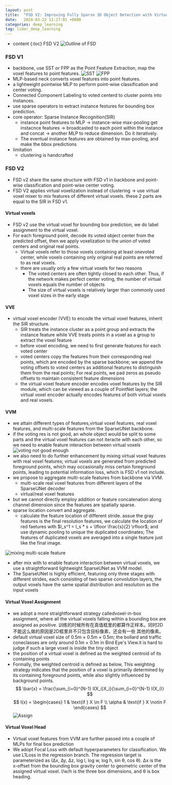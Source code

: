 ```yaml
---
layout: post
title:  "FSD V2: Improving Fully Sparse 3D Object Detection with Virtual Voxels"
date:   2024-03-22 11:27:01 +0800
categories: deep_learning
tag: lidar_deep_learning
---
```



* content
{:toc}
FSD V2
![Outline of FSD](https://github.com/Colorfu1/Colorful.io/raw/master/_posts/resources/2024-03-22-113104.png)
### FSD V1
- backbone, use SST or FPP as the Point Feature Extraction, map the voxel features to point features.
![SST](https://github.com/Colorfu1/Colorful.io/raw/master/_posts/resources/2024-03-22-113305.png)
![FPP](https://github.com/Colorfu1/Colorful.io/raw/master/_posts/resources/2024-03-22-152148.png)
- MLP-based neck converts voxel features into point features.
- a lightweight pointwise MLP to perform point-wise classification and center voting.
- Connected Component Labeling to voted centerd to cluster points into instances.
- use sparse operators to extract instance festures for bounding box prediction.
- core operator: Sparse Instance Recognition(SIR)
  - instance point features to MLP -> instance-wise max-pooling get instacnce features -> broadcasted to each point within the instance and concat -> another MLP to reduce dimension. Do it iteratively.
  - The eventual instance features are obtained by max-pooling, and make the bbox predictions
- limitation
  - clustering is handcrafted

### FSD V2
- FSD v2 share the same structure with FSD v1 in backbone and point-wise classification and point-wise center voting.
- FSD V2 applies virtual voxelization instead of clustering -> use virtual voxel mixer to mix features of different virtual voxels. these 2 parts are equal to the SIR in FSD v1.
#### Virtual voxels
- FSD v2 use the virtual voxel for bounding box prediction, we do label assignment to the virtual voxel.
- For each foreground point, decode its voted object center from the predicted offset, then we apply voxelization to the union of voted centers and original real points.
  - Virtual voxels refer to those voxels containing at least onevoted center, while voxels containing only original real points are referred to as real voxels.
  - there are usually only a few virtual voxels for two reasons
    - The voted centers are often tightly closed to each other. Thus, if the network makes perfect center voting, the number of virtual voxels equals the number of objects
    - The size of virtual voxels is relatively larger than commonly used voxel sizes in the early stage
#### VVE
- virtual voxel encoder (VVE) to encode the virtual voxel features, inherit the SIR structure.
  - SIR treats the instance cluster as a point group and extracts the instance feature while VVE treats points in a voxel as a group to extract the voxel feature
  - before voxel encoding, we need to first generate features for each voted center
  - voted centers copy the features from their corresponding real points, which are encoded by the sparse backbone; we append the voting offsets to voted centers as additional features to distinguish them from the real points; For real points, we pad zeros as pseudo offsets to maintain consistent feature dimensions
  - the virtual voxel feature encoder encodes voxel features by the SIR module, which can be viewed as a couple of PointNet layers; the virtual voxel encoder actually encodes features of both virtual voxels and real voxels.
#### VVM
- we attain different types of features,virtual voxel features, real voxel features, and multi-scale features from the SparseUNet backbone.
- if the voting res is not good, an whole object would be split to some parts and the virtual voxel features can not iteracte with each other, so we need to enable feature interaction between virtual voxels
![voting not good enough](https://github.com/Colorfu1/Colorful.io/raw/master/_posts/resources/2024-03-22-174256.png)
- we also need to do further enhancement by mixing virtual voxel features with real voxel features; virtual voxels are generated from predicted foreground points, which may occasionally miss certain foreground points, leading to potential information loss, which is FSD v1 not include.
- we propose to aggregate multi-scale features from backbone via VVM.
  - multi-scale real voxel features from different layers of the SparseUNet decoder
  - virtual/real voxel features
- but we cannot directly employ addition or feature concatenation along channel dimension since the features are spatially sparse.
- sparse location convert and aggregate.
  - calculate the feature location of different stride. assue the gray features is the final resolution features, we calculate the location of red faetures with $I_s^1 = I_s * s + \lfloor \frac{s}{2} \rfloor$; and use dynamic pooling to unique the duplicated coordinates; The features of duplicated voxels are averaged into a single feature just like the final image.

![mixing multi-scale feature](https://github.com/Colorfu1/Colorful.io/raw/master/_posts/resources/2024-03-22-171410.png)
- after mix with to enable feature interaction between virtual voxels, we use a straightforward lightweight SparseUNet as VVM model.
- The SparseUNet is highly efficient, featuring only three stages with different strides, each consisting of two sparse convolution layers, the output voxels have the same spatial distribution and resolution as the input voxels

#### Virtual Voxel Assignment
- we adopt a more straightforward strategy calledvoxel-in-box assignment, where all the virtual voxels falling within a bounding box are assigned as positive. 训练的时候所有在真值框里的都算作正样本。同时2D不能这么做的原因是2D框里并不只包含目标像素，还会有一些 其他的像素。
- default virtual voxel size of 0.5m × 0.5m × 0.5m; the bollard and traffic coneclasses are only around 0.1m × 0.1m in Bird Eye's View.it is hard to judge if such a large voxel is inside the tiny object
- the position of a virtual voxel is defined as the weighted centroid of its containing points
- Formally, the weighted centroid is defined as below, This weighting strategy indicates that the position of a voxel is primarily determined by its containing foreground points, while also slightly influenced by background points.
$$
    \bar{x} = \frac{\sum_{i=0}^{N-1} I(X_i)X_i}{\sum_{i=0}^{N-1} I(X_i)}
$$
$$
I(x) = 
    \begin{cases}
        1 & \text{if } X \in F \\
        \alpha & \text{if } X \notin F
    \end{cases}
$$
![Assign](https://github.com/Colorfu1/Colorful.io/blob/master/_posts/resources/2024-03-22-175923.png)

#### Virtual Voxel Head
- Virtual voxel features from VVM are further passed into a couple of MLPs for final box prediction
- We adopt Focal Loss with default hyperparameters for classification. We use L1Loss in the regression branch. The regression target is parameterized as (∆x, ∆y, ∆z, log l, log w, log h, sin θ, cos θ). ∆x is the x-offset from the bounding box gravity center to geometric center of the assigned virtual voxel. l/w/h is the three box dimensions, and θ is box heading.